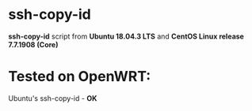 # ssh-copy-id

**ssh-copy-id** script from **Ubuntu 18.04.3 LTS** and **CentOS Linux release 7.7.1908 (Core)**

# Tested on OpenWRT:

Ubuntu's ssh-copy-id - **OK**
